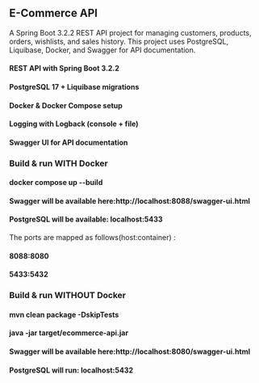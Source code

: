 ## E-Commerce API

A Spring Boot 3.2.2 REST API project for managing customers, products, orders, wishlists, and sales history.
This project uses PostgreSQL, Liquibase, Docker, and Swagger for API documentation.

#### REST API with Spring Boot 3.2.2 
#### PostgreSQL 17 + Liquibase migrations
#### Docker & Docker Compose setup
#### Logging with Logback (console + file)
#### Swagger UI for API documentation


### Build & run WITH Docker

#### docker compose up --build
#### Swagger will be available here:http://localhost:8088/swagger-ui.html
#### PostgreSQL will be available: localhost:5433

The ports are mapped as follows(host:container) :
#### 8088:8080
#### 5433:5432


### Build & run WITHOUT Docker

#### mvn clean package -DskipTests
#### java -jar target/ecommerce-api.jar
#### Swagger will be available here:http://localhost:8080/swagger-ui.html
#### PostgreSQL will run: localhost:5432




